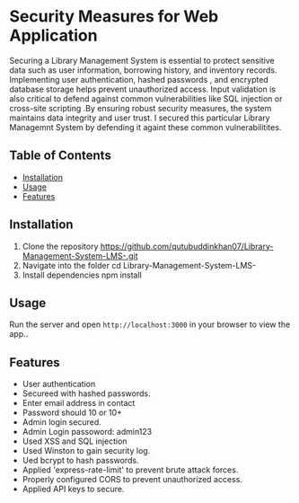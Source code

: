 # Security Measures for Web Application
Securing a Library Management System is essential to protect sensitive data such as user information, borrowing history, and inventory records.
Implementing user authentication, hashed passwords , and encrypted database storage helps prevent unauthorized access. Input validation is  also critical to defend against common vulnerabilities like SQL injection or cross-site scripting .By ensuring robust security measures, the system maintains data integrity and user trust. I secured this particular Library Managemnt System  by defending it againt these common vulnerabilitites.

## Table of Contents
- [Installation](#installation)
- [Usage](#usage)
- [Features](#features)
  
## Installation

1. Clone the repository
  https://github.com/qutubuddinkhan07/Library-Management-System-LMS-.git
2. Navigate into the folder
cd Library-Management-System-LMS-
3. Install dependencies
npm install
## Usage
Run the server and open `http://localhost:3000` in your browser to view the app..

## Features

- User authentication
- Secureed with hashed passwords.
- Enter email address in contact
- Password should 10 or 10+
- Admin login secured.
- Admin Login passoword: admin123
- Used XSS and SQL injection
- Used Winston to gain security log.
- Ued bcrypt to hash passwords.
- Applied 'express-rate-limit' to prevent brute attack forces.
- Properly configured CORS to prevent unauthorized access.
- Applied API keys to secure.
  

